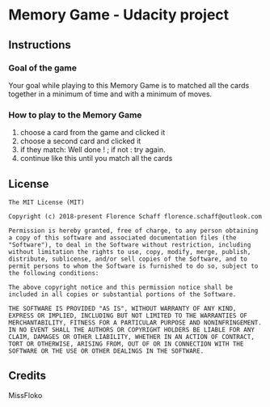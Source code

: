 # Memory Game - Udacity project


## Instructions

### Goal of the game
Your goal while playing to this Memory Game is to matched all the cards together in a minimum of time and with a minimum of moves.

### How to play to the Memory Game
1. choose a card from the game and clicked it
2. choose a second card and clicked it 
3. if they match: Well done ! ; if not : try again.
4. continue like this until you match all the cards

## License

```
The MIT License (MIT)

Copyright (c) 2018-present Florence Schaff florence.schaff@outlook.com

Permission is hereby granted, free of charge, to any person obtaining a copy of this software and associated documentation files (the "Software"), to deal in the Software without restriction, including without limitation the rights to use, copy, modify, merge, publish, distribute, sublicense, and/or sell copies of the Software, and to permit persons to whom the Software is furnished to do so, subject to the following conditions:

The above copyright notice and this permission notice shall be included in all copies or substantial portions of the Software.

THE SOFTWARE IS PROVIDED "AS IS", WITHOUT WARRANTY OF ANY KIND, EXPRESS OR IMPLIED, INCLUDING BUT NOT LIMITED TO THE WARRANTIES OF MERCHANTABILITY, FITNESS FOR A PARTICULAR PURPOSE AND NONINFRINGEMENT. IN NO EVENT SHALL THE AUTHORS OR COPYRIGHT HOLDERS BE LIABLE FOR ANY CLAIM, DAMAGES OR OTHER LIABILITY, WHETHER IN AN ACTION OF CONTRACT, TORT OR OTHERWISE, ARISING FROM, OUT OF OR IN CONNECTION WITH THE SOFTWARE OR THE USE OR OTHER DEALINGS IN THE SOFTWARE.
```

## Credits
MissFloko
